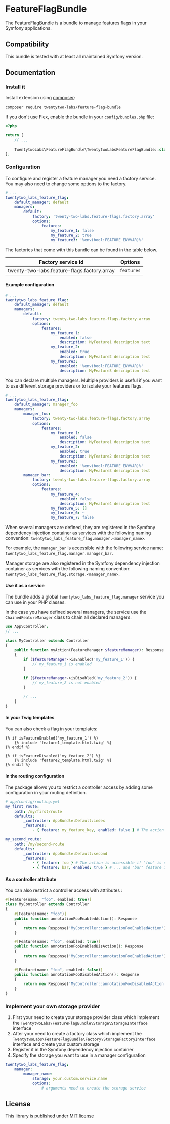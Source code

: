 # FeatureFlagBundle

The FeatureFlagBundle is a bundle to manage features flags in your Symfony applications.

## Compatibility

This bundle is tested with at least all maintained Symfony version.

## Documentation

###  Install it

Install extension using [composer](https://getcomposer.org):

```bash
composer require twentytwo-labs/feature-flag-bundle
```

If you don't use Flex, enable the bundle in your `config/bundles.php` file:

```php
<?php

return [
    // ...
    
    TwentytwoLabs\FeatureFlagBundle\TwentytwoLabsFeatureFlagBundle::class => ['all' => true],
];
```

###  Configuration

To configure and register a feature manager you need a factory service. You may also need to change some options to the factory.

```yaml
# ...
twentytwo_labs_feature_flag:
    default_manager: default
    managers:
        default:
            factory: 'twenty-two-labs.feature-flags.factory.array'
            options:
                features:
                    my_feature_1: false
                    my_feature_2: true
                    my_feature3: '%env(bool:FEATURE_ENVVAR)%'
```

The factories that come with this bundle can be found in the table below.

| Factory service id                           | Options    |
|----------------------------------------------|------------|
| twenty-two-labs.feature-flags.factory.array  | `features` |

#### Example configuration

```yaml
# ...
twentytwo_labs_feature_flag:
    default_manager: default
    managers:
        default:
            factory: twenty-two-labs.feature-flags.factory.array
            options:
                features:
                    my_feature_1:
                        enabled: false
                        description: MyFeature1 description text
                    my_feature_2:
                        enabled: true
                        description: MyFeature2 description text
                    my_feature3:
                        enabled: '%env(bool:FEATURE_ENVVAR)%'
                        description: MyFeature3 description text
```

You can declare multiple managers. Multiple providers is useful if you want to use different storage providers or to isolate your features flags.

```yaml
# ...
twentytwo_labs_feature_flag:
    default_manager: manager_foo
    managers:
        manager_foo:
            factory: twenty-two-labs.feature-flags.factory.array
            options:
                features:
                    my_feature_1:
                        enabled: false
                        description: MyFeature1 description text
                    my_feature_2:
                        enabled: true
                        description: MyFeature2 description text
                    my_feature3:
                        enabled: '%env(bool:FEATURE_ENVVAR)%'
                        description: MyFeature3 description text
        manager_bar:
            factory: twenty-two-labs.feature-flags.factory.array
            options:
                features:
                    my_feature_4:
                        enabled: false
                        description: MyFeature4 description text
                    my_feature_5: []
                    my_feature_6: ~
                    my_feature_7: false
```

When several managers are defined, they are registered in the Symfony dependency injection container as services with the following naming convention: `twentytwo_labs_feature_flag.manager.<manager_name>`.

For example, the `manager_bar` is accessible with the following service name: `twentytwo_labs_feature_flag.manager.manager_bar`.

Manager storage are also registered in the Symfony dependency injection container as services with the following naming convention: `twentytwo_labs_feature_flag.storage.<manager_name>`.

#### Use it as a service

The bundle adds a global `twentytwo_labs_feature_flag.manager` service you can use in your PHP classes.

In the case you have defined several managers, the service use the `ChainedFeatureManager` class to chain all declared managers.

```php
use App\Controller;
// ...

class MyController extends Controller
{
    public function myAction(FeatureManager $featureManager): Response
    {
        if ($featureManager->isEnabled('my_feature_1')) {
            // my_feature_1 is enabled
        }

        if ($featureManager->isDisabled('my_feature_2')) {
            // my_feature_2 is not enabled
        }

        // ...
    }
}
```

#### In your Twig templates

You can also check a flag in your templates:

```twig
{% if isFeatureEnabled('my_feature_1') %}
    {% include 'feature1_template.html.twig' %}
{% endif %}

{% if isFeatureDisabled('my_feature_2') %}
    {% include 'feature2_template.html.twig' %}
{% endif %}
```

#### In the routing configuration

The package allows you to restrict a controller access by adding some configuration in your routing definition.

```yaml
# app/config/routing.yml
my_first_route:
    path: /my/first/route
    defaults:
        _controller: AppBundle:Default:index
        _features:
            - { feature: my_feature_key, enabled: false } # The action is accessible if "my_feature_key" is disabled

my_second_route:
    path: /my/second-route
    defaults:
        _controller: AppBundle:Default:second
        _features:
            - { feature: foo } # The action is accessible if "foo" is enabled ...
            - { feature: bar, enabled: true } # ... and "bar" feature is also enabled
```

#### As a controller attribute

You can also restrict a controller access with attributes :

```php
#[Feature(name: "foo", enabled: true)]
class MyController extends Controller
{
    #[Feature(name: "foo")]
    public function annotationFooEnabledAction(): Response
    {
        return new Response('MyController::annotationFooEnabledAction');
    }

    #[Feature(name: "foo", enabled: true)]
    public function annotationFooEnabledBisAction(): Response
    {
        return new Response('MyController::annotationFooEnabledAction');
    }

    #[Feature(name: "foo", enabled: false)]
    public function annotationFooDisabledAction(): Response
    {
        return new Response('MyController::annotationFooDisabledAction');
    }
}
```

### Implement your own storage provider

1. First your need to create your storage provider class which implement the `TwentytwoLabs\FeatureFlagBundle\Storage\StorageInterface` interface
2. After your need to create a factory class which implement the `TwentytwoLabs\FeatureFlagBundle\Factory\StorageFactoryInterface` interface and create your custom storage
3. Register it in the Symfony dependency injection container
4. Specify the storage you want to use in a manager configuration

```yaml
twentytwo_labs_feature_flag:
    manager:
        manager_name:
            storage: your.custom.service.name
            options:
                # arguments need to create the storage service
```

## License

This library is published under [MIT license](LICENSE)
